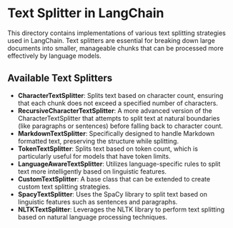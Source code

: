 # Text Splitter in LangChain
This directory contains implementations of various text splitting strategies used in LangChain. Text splitters are essential for breaking down large documents into smaller, manageable chunks that can be processed more effectively by language models.

## Available Text Splitters
- **CharacterTextSplitter**: Splits text based on character count, ensuring that each chunk does not exceed a specified number of characters.
- **RecursiveCharacterTextSplitter**: A more advanced version of the CharacterTextSplitter that attempts to split text at natural boundaries (like paragraphs or sentences) before falling back to character count.
- **MarkdownTextSplitter**: Specifically designed to handle Markdown formatted text, preserving the structure while splitting.
- **TokenTextSplitter**: Splits text based on token count, which is particularly useful for models that have token limits.
- **LanguageAwareTextSplitter**: Utilizes language-specific rules to split text more intelligently based on linguistic features.
- **CustomTextSplitter**: A base class that can be extended to create custom text splitting strategies.
- **SpacyTextSplitter**: Uses the SpaCy library to split text based on linguistic features such as sentences and paragraphs.
- **NLTKTextSplitter**: Leverages the NLTK library to perform text splitting based on natural language processing techniques.
